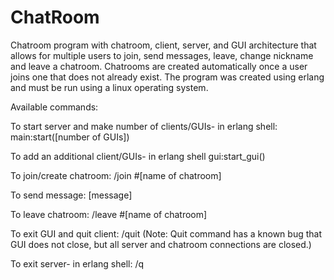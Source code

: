# ChatRoom
Chatroom program with chatroom, client, server, and GUI architecture that allows for multiple users to join, send messages, leave, change nickname and leave a chatroom.
Chatrooms are created automatically once a user joins one that does not already exist.
The program was created using erlang and must be run using a linux operating system.

Available commands:

To start server and make number of clients/GUIs- in erlang shell: main:start([number of GUIs])

To add an additional client/GUIs- in erlang shell gui:start_gui()

To join/create chatroom: /join #[name of chatroom]

To send message: [message]

To leave chatroom: /leave #[name of chatroom]

To exit GUI and quit client: /quit    (Note: Quit command has a known bug that GUI does not close, but all server and chatroom connections are closed.)

To exit server- in erlang shell: /q
